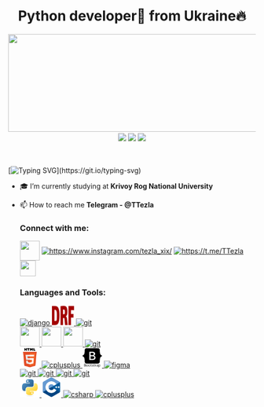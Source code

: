 <h1 align="center">Python developer🐍 from Ukraine🔥</h1>

<div align="center">
  <img width="844" height="199" src="http://github-profile-summary-cards.vercel.app/api/cards/profile-details?username=Tezlaa&theme=github_dark">
  <img src="http://github-profile-summary-cards.vercel.app/api/cards/productive-time?username=Tezlaa&theme=github_dark&utcOffset=+2">
    <img height="199" src="https://github-readme-stats.vercel.app/api/top-langs/?username=Tezlaa&hide_progress=false&theme=github_dark&hide_border=True&hide_title=True&cache_seconds=100">
  <a href="https://leetcode.com/Tezlaa/"> 
    <img src="https://leetcard.jacoblin.cool/Tezlaa?ext=heatmap">
  </a>
</div>
<br>
<br>

[![Typing SVG](https://readme-typing-svg.demolab.com?font=Fira+Code&weight=900&duration=10000&pause=1000&color=0CA71D&width=435&height=30&lines=Hello+world+!+I`m+Bogdan.)](https://git.io/typing-svg)

- 🎓 I’m currently studying at **Krivoy Rog National University**

- 📫 How to reach me **Telegram - @TTezla**

    <div>
        <h3 align="left">Connect with me:</h3>
        <p align="left">
            <a href="https://discord.com/users/339340604272017409/" target="blank"><img align="center" src="https://raw.githubusercontent.com/rahuldkjain/github-profile-readme-generator/master/src/images/icons/Social/discord.svg" height="40" width="40" /></a>
            <a href="https://www.instagram.com/tezla_xix/" target="blank"><img align="center" src="https://raw.githubusercontent.com/rahuldkjain/github-profile-readme-generator/master/src/images/icons/Social/instagram.svg" alt="https://www.instagram.com/tezla_xix/" height="30" width="40" /></a>
            <a href="https://t.me/TTezla" target="blank"><img align="center" src="https://www.vectorlogo.zone/logos/telegram/telegram-icon.svg" alt="https://t.me/TTezla" height="30" width="30" /></a> 
            <a href="www.linkedin.com/in/tishenko-bogdan" target="blank"><img align="center" src="https://www.vectorlogo.zone/logos/linkedin/linkedin-tile.svg" height="32" width="32" /></a>
        </p>
        <h3 align="left">Languages and Tools:</h3>
        <p align="center">
            <div>
                <a href="https://www.djangoproject.com/" target="_blank" rel="noreferrer"> <img src="https://cdn.worldvectorlogo.com/logos/django.svg" alt="django" width="40" height="40"/> </a>
                <a href="https://www.django-rest-framework.org/" target="_blank" rel="noreferrer" > <img src="https://github.com/Tezlaa/tezlaa/blob/d66a96977841ff4cb0c1a431ba84f2ee8eb16386/files/DRFlogo.png" alt="DRF" width="45" height="40"/> </a>
                <a href="https://docs.aiogram.dev/en/latest/" target="_blank" rel="noreferrer"> <img src="https://github.com/aiogram/aiogram/blob/88baf0b5828fe35805a58bc48b63615a906f6ea6/docs/source/static/logo.png" alt="git" width="45" height="45"/></a>
            </div>
            <div>
                <a href="https://www.postgresql.org/" target="_blank" rel="noreferrer"> <img src="https://cdn-icons-png.flaticon.com/512/5968/5968342.png" width="40" height="40"/> </a>
                <a href="https://www.mongodb.com/" target="_blank" rel="noreferrer" > <img src="https://seeklogo.com/images/M/mongodb-logo-D13D67C930-seeklogo.com.png" width="40" height="40"/> </a>
                <a href="https://redis.io/" target="_blank" rel="noreferrer" > <img src="https://cdn4.iconfinder.com/data/icons/redis-2/1451/Untitled-2-512.png" width="40" height="40"/> </a>
                <a href="https://docs.celeryq.dev/en/stable/getting-started/introduction.html" target="_blank" rel="noreferrer"> <img src="https://img.stackshare.io/service/1075/celery.png" alt="git" width="40" height="40"/> </a>
            </div>
            <div>
                <a href="https://www.w3.org/html/" target="_blank" rel="noreferrer"> <img src="https://raw.githubusercontent.com/devicons/devicon/master/icons/html5/html5-original-wordmark.svg" alt="html5" width="40" height="40"/> </a>
                <a href="https://www.w3schools.com/css/" target="_blank" rel="noreferrer"> <img src="https://cdnfree.freelogovectors.net/wp-content/uploads/2020/04/css-3-logo.png" alt="cplusplus" width="40" height="40"/> </a>
                <a href="https://getbootstrap.com" target="_blank" rel="noreferrer"> <img src="https://raw.githubusercontent.com/devicons/devicon/master/icons/bootstrap/bootstrap-plain-wordmark.svg" alt="bootstrap" width="40" height="40"/> </a>
                <a href="https://www.figma.com/" target="_blank" rel="noreferrer"> <img src="https://www.vectorlogo.zone/logos/figma/figma-icon.svg" alt="figma" width="40" height="40"/> </a>
            </div>
            <div>
                <a href="https://git-scm.com/" target="_blank" rel="noreferrer"> <img src="https://www.vectorlogo.zone/logos/git-scm/git-scm-icon.svg" alt="git" width="40" height="40"/> </a>
                <a href="https://www.docker.com/" target="_blank" rel="noreferrer"> <img src="https://www.vectorlogo.zone/logos/docker/docker-tile.svg" alt="git" width="40" height="40"/> </a>
                <a href="https://nginx.org/" target="_blank" rel="noreferrer"> <img src="https://managedserver.it/wp-content/uploads/2021/11/nginx.png" alt="git" width="40" height="40"/> </a>
                <a href="https://aws.amazon.com/ru/" target="_blank" rel="noreferrer"> <img src="https://a0.awsstatic.com/libra-css/images/logos/aws_smile-header-desktop-en-white_59x35.png" alt="git" width="59" height="35"/> </a>
            </div>
            <div>
                <a href="https://www.python.org" target="_blank" rel="noreferrer"> <img src="https://raw.githubusercontent.com/devicons/devicon/master/icons/python/python-original.svg" alt="python" width="40" height="40"/> </a>
                <a href="https://www.w3schools.com/cpp/" target="_blank" rel="noreferrer"> <img src="https://raw.githubusercontent.com/devicons/devicon/master/icons/cplusplus/cplusplus-original.svg" alt="cplusplus" width="40" height="40"/> </a>
                <a href="https://www.w3schools.com/cs/" target="_blank" rel="noreferrer"> <img src="https://cdn.coursehunter.net/category/c-sharp-c.png" alt="csharp" width="35" height="40"/> </a>
                <a href="https://www.w3schools.com/js/" target="_blank" rel="noreferrer"> <img src="https://cdn.worldvectorlogo.com/logos/logo-javascript.svg" alt="cplusplus" width="40" height="40"/> </a>
            </div>
        </p>    
    </div>
